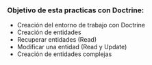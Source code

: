 
### Objetivo de esta practicas con Doctrine:

- Creación del entorno de trabajo con Doctrine
- Creación de entidades
- Recuperar entidades (Read)
- Modificar una entidad (Read y Update)
- Creación de entidades complejas
